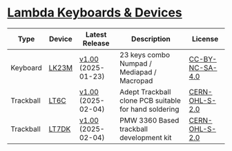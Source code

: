 # [Lambda Keyboards & Devices](https://lambdakb.dev)

| Type      | Device  | Latest Release                    | Description                                           | License           |
| --------- | ------- | --------------------------------- | ----------------------------------------------------- | ----------------- |
| Keyboard  | [LK23M] | [v1.00][LK23M v1.00] (2025-01-23) | 23 keys combo Numpad / Mediapad / Macropad            | [CC-BY-NC-SA-4.0] |
| Trackball | [LT6C]  | [v1.00][LT6C v1.00] (2025-02-04)  | Adept Trackball clone PCB suitable for hand soldering | [CERN-OHL-S-2.0]  |
| Trackball | [LT7DK] | [v1.00][LT7DK v1.00] (2025-02-04) | PMW 3360 Based trackball development kit              | [CERN-OHL-S-2.0]  |

[LK23M]: https://github.com/lambdakb/keyboard-lk23m
[LK23M Doc]: https://lambdakb.dev/devices/lk23m/
[LK23M v1.00]: https://github.com/lambdakb/keyboard-lk23m/releases/tag/v1.00
[LT6C]: https://github.com/lambdakb/trackball-lt6c
[LT6C Doc]: https://lambdakb.dev/devices/lt6c/
[LT6C v1.00]: https://github.com/lambdakb/trackball-lt6c/releases/tag/v1.00
[LT7DK]: https://github.com/lambdakb/trackball-lt7dk
[LT7DK Doc]: https://lambdakb.dev/devices/lt7dk/
[LT7DK v1.00]: https://github.com/lambdakb/trackball-lt7dk/releases/tag/v1.00
[CC-BY-NC-SA-4.0]: https://creativecommons.org/licenses/by-nc-sa/4.0/
[CERN-OHL-S-2.0]: https://opensource.org/license/cern-ohl-s
